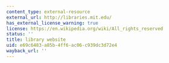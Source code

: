 ```yaml
---
content_type: external-resource
external_url: http://libraries.mit.edu/
has_external_license_warning: true
license: https://en.wikipedia.org/wiki/All_rights_reserved
status: ''
title: library website
uid: e69c6483-a85b-4ff6-ac06-c939dc3d72e4
wayback_url: ''
---
```

